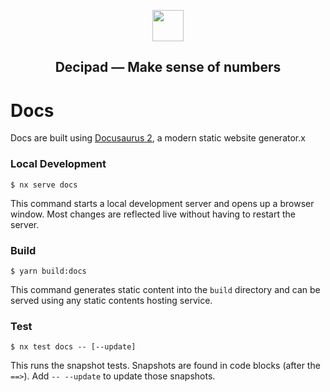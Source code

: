 <p align="center">
  <img src="https://user-images.githubusercontent.com/12210180/162798827-fd60eab3-907c-4ca1-a0dc-12ef34acb518.png" width="50">
</p>

<h2 align="center">Decipad — Make sense of numbers</h2>

# Docs

Docs are built using [Docusaurus 2](https://docusaurus.io/), a modern static website generator.x

### Local Development

```
$ nx serve docs
```

This command starts a local development server and opens up a browser window. Most changes are reflected live without having to restart the server.

### Build

```
$ yarn build:docs
```

This command generates static content into the `build` directory and can be served using any static contents hosting service.

### Test

```
$ nx test docs -- [--update]
```

This runs the snapshot tests. Snapshots are found in code blocks (after the `==>`). Add `-- --update` to update those snapshots.
